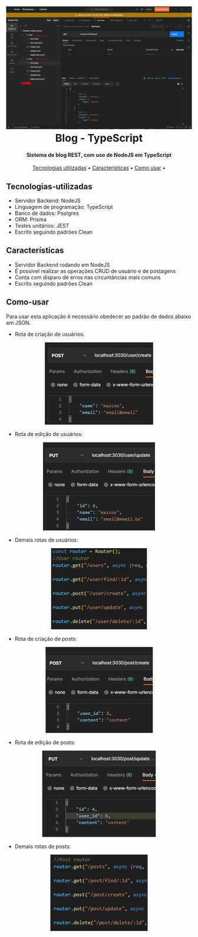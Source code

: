 <h1 align="center">
  <br>
  <a href="#"><img src="./resources/Screenshot_1.png" alt="Blog"></a>
  <br>
  Blog - TypeScript
  <br>
</h1>

<h4 align="center">Sistema de blog REST, com uso de NodeJS em TypeScript</h4>

<p align="center">
  <a href="#Tecnologias-utilizadas">Tecnologias utilizadas</a> •
  <a href="#Características">Características</a> •
  <a href="#Como-Usar">Como usar</a> •
</p>


## Tecnologias-utilizadas
* Servidor Backend: NodeJS
* Linguagem de programação: TypeScript
* Banco de dados: Postgres
* ORM: Prisma
* Testes unitários: JEST
* Escrito seguindo padrões Clean
  
## Características

* Servidor Backend rodando em NodeJS
* É possivel realizar as operações CRUD de usuário e de postagens
* Conta com disparo de erros nas circuntâncias mais comuns
* Escrito seguindo padrões Clean
 
## Como-usar

Para usar esta aplicação é necessário obedecer ao padrão de dados abaixo em JSON.
* Rota de criação de usuários:
<p align="center" >
    <img src="./resources/Screenshot_3.png" alt="Blog">
</p>

* Rota de edição de usuários:
<p align="center" >
    <img src="./resources/Screenshot_4.png" alt="Blog">
</p>

* Demais rotas de usuários:
<p align="center" >
    <img src="./resources/Screenshot_5.png" alt="Blog">
</p>

* Rota de criação de posts:
<p align="center" >
    <img src="./resources/Screenshot_6.png" alt="Blog">
</p>

* Rota de edição de posts:
<p align="center" >
    <img src="./resources/Screenshot_7.png" alt="Blog">
</p>

* Demais rotas de posts:
<p align="center" >
    <img src="./resources/Screenshot_8.png" alt="Blog">
</p>
